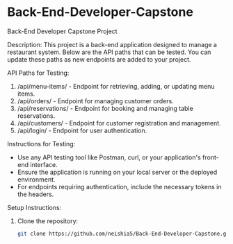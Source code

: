 # Back-End-Developer-Capstone
Back-End Developer Capstone Project

Description:
This project is a back-end application designed to manage a restaurant system. Below are the API paths that can be tested. You can update these paths as new endpoints are added to your project.

API Paths for Testing:

1. /api/menu-items/ - Endpoint for retrieving, adding, or updating menu items.
2. /api/orders/ - Endpoint for managing customer orders.
3. /api/reservations/ - Endpoint for booking and managing table reservations.
4. /api/customers/ - Endpoint for customer registration and management.
5. /api/login/ - Endpoint for user authentication.

Instructions for Testing:
- Use any API testing tool like Postman, curl, or your application's front-end interface.
- Ensure the application is running on your local server or the deployed environment.
- For endpoints requiring authentication, include the necessary tokens in the headers.

Setup Instructions:
1. Clone the repository:
   ```bash
   git clone https://github.com/neishia5/Back-End-Developer-Capstone.git

